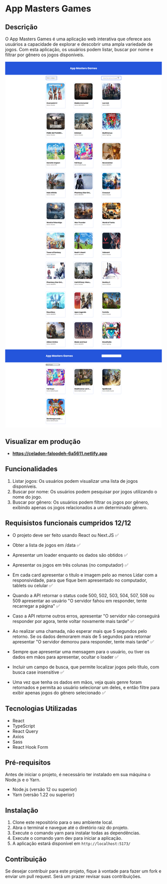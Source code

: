 # **App Masters Games**
## Descrição
O App Masters Games é uma aplicação web interativa que oferece aos usuários a capacidade de explorar e descobrir uma ampla variedade de jogos. Com esta aplicação, os usuários podem listar, buscar por nome e filtrar por gênero os jogos disponíveis.

![App Masters Games](./src/assets/fullpage.png)
![App Masters Games Genre](./src/assets/genre.png)

## Visualizar em produção
* __https://celadon-faloodeh-6a5611.netlify.app__

## Funcionalidades

1. Listar jogos: Os usuários podem visualizar uma lista de jogos disponíveis.
2. Buscar por nome: Os usuários podem pesquisar por jogos utilizando o nome do jogo.
3. Buscar por gênero: Os usuários podem filtrar os jogos por gênero, exibindo apenas os jogos relacionados a um determinado gênero.

## Requisistos funcionais cumpridos 12/12
 * O projeto deve ser feito usando React ou Next.JS ✅

 * Obter a lista de jogos em /data ✅
 * Apresentar um loader enquanto os dados são obtidos ✅
 * Apresentar os jogos em três colunas (no computador) ✅
 * Em cada card apresentar o título e imagem pelo ao menos
 Lidar com a responsividade, para que fique bem apresentado no computador, tablets ou celular ✅
 * Quando a API retornar o status code 500, 502, 503, 504, 507, 508 ou 509 apresentar ao usuário "O servidor fahou em responder, tente recarregar a página" ✅
 * Caso a API retorne outros erros, apresentar "O servidor não conseguirá responder por agora, tente voltar novamente mais tarde" ✅
 * Ao realizar uma chamada, não esperar mais que 5 segundos pelo retorno. Se os dados demorarem mais de 5 segundos para retornar apresentar "O servidor demorou para responder, tente mais tarde" ✅
 * Sempre que apresentar uma mensagem para o usuário, ou tiver os dados em mãos para apresentar, ocultar o loader ✅
 * Incluir um campo de busca, que permite localizar jogos pelo título, com busca case insensitive ✅
 * Uma vez que tenha os dados em mãos, veja quais genre foram retornados e permita ao usuário selecionar um deles, e então filtre para exibir apenas jogos do gênero selecionado ✅

## Tecnologias Utilizadas
* React
* TypeScript
* React Query
* Axios
* Sass
* React Hook Form

## Pré-requisitos
Antes de iniciar o projeto, é necessário ter instalado em sua máquina o Node.js e o Yarn.

* Node.js (versão 12 ou superior)
* Yarn (versão 1.22 ou superior)

## Instalação
1. Clone este repositório para o seu ambiente local.
2. Abra o terminal e navegue até o diretório raiz do projeto.
3. Execute o comando yarn para instalar todas as dependências.
4. Execute o comando yarn dev para iniciar a aplicação.
5. A aplicação estará disponível em `http://localhost:5173/`

## Contribuição
Se desejar contribuir para este projeto, fique à vontade para fazer um fork e enviar um pull request. Será um prazer revisar suas contribuições.

